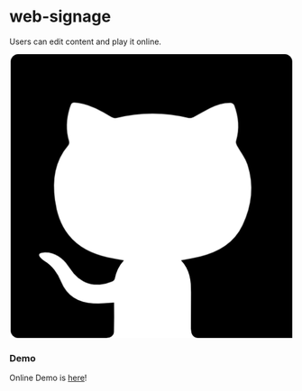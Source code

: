 # web-signage
Users can edit content and play it online.

![](./public/assets/github.png)

### Demo

Online Demo is [here](https://mujungho.github.io/web-signage/)!
